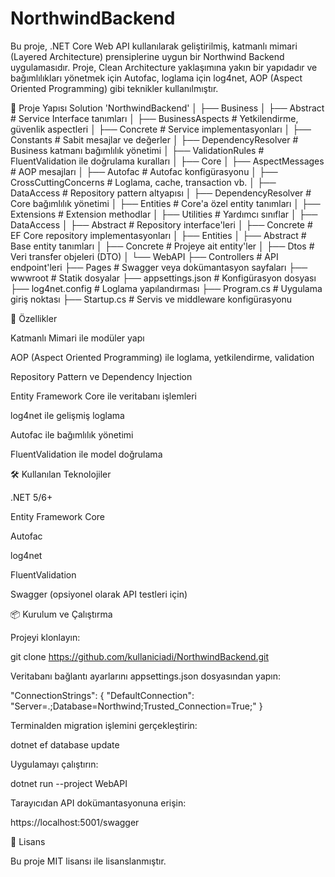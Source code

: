 # NorthwindBackend
Bu proje, .NET Core Web API kullanılarak geliştirilmiş, katmanlı mimari (Layered Architecture) prensiplerine uygun bir Northwind Backend uygulamasıdır.
Proje, Clean Architecture yaklaşımına yakın bir yapıdadır ve bağımlılıkları yönetmek için Autofac, loglama için log4net, AOP (Aspect Oriented Programming) gibi teknikler kullanılmıştır.

📂 Proje Yapısı
Solution 'NorthwindBackend'
│
├── Business
│   ├── Abstract              # Service Interface tanımları
│   ├── BusinessAspects       # Yetkilendirme, güvenlik aspectleri
│   ├── Concrete              # Service implementasyonları
│   ├── Constants             # Sabit mesajlar ve değerler
│   ├── DependencyResolver    # Business katmanı bağımlılık yönetimi
│   ├── ValidationRules       # FluentValidation ile doğrulama kuralları
│
├── Core
│   ├── AspectMessages        # AOP mesajları
│   ├── Autofac               # Autofac konfigürasyonu
│   ├── CrossCuttingConcerns  # Loglama, cache, transaction vb.
│   ├── DataAccess            # Repository pattern altyapısı
│   ├── DependencyResolver    # Core bağımlılık yönetimi
│   ├── Entities              # Core'a özel entity tanımları
│   ├── Extensions            # Extension methodlar
│   ├── Utilities             # Yardımcı sınıflar
│
├── DataAccess
│   ├── Abstract              # Repository interface'leri
│   ├── Concrete              # EF Core repository implementasyonları
│
├── Entities
│   ├── Abstract              # Base entity tanımları
│   ├── Concrete              # Projeye ait entity'ler
│   ├── Dtos                  # Veri transfer objeleri (DTO)
│
└── WebAPI
    ├── Controllers           # API endpoint'leri
    ├── Pages                 # Swagger veya dokümantasyon sayfaları
    ├── wwwroot               # Statik dosyalar
    ├── appsettings.json      # Konfigürasyon dosyası
    ├── log4net.config        # Loglama yapılandırması
    ├── Program.cs            # Uygulama giriş noktası
    ├── Startup.cs            # Servis ve middleware konfigürasyonu

🚀 Özellikler

Katmanlı Mimari ile modüler yapı

AOP (Aspect Oriented Programming) ile loglama, yetkilendirme, validation

Repository Pattern ve Dependency Injection

Entity Framework Core ile veritabanı işlemleri

log4net ile gelişmiş loglama

Autofac ile bağımlılık yönetimi

FluentValidation ile model doğrulama

🛠 Kullanılan Teknolojiler

.NET 5/6+

Entity Framework Core

Autofac

log4net

FluentValidation

Swagger (opsiyonel olarak API testleri için)

📦 Kurulum ve Çalıştırma

Projeyi klonlayın:

git clone https://github.com/kullaniciadi/NorthwindBackend.git


Veritabanı bağlantı ayarlarını appsettings.json dosyasından yapın:

"ConnectionStrings": {
    "DefaultConnection": "Server=.;Database=Northwind;Trusted_Connection=True;"
}


Terminalden migration işlemini gerçekleştirin:

dotnet ef database update


Uygulamayı çalıştırın:

dotnet run --project WebAPI


Tarayıcıdan API dokümantasyonuna erişin:

https://localhost:5001/swagger

📄 Lisans

Bu proje MIT lisansı ile lisanslanmıştır.
